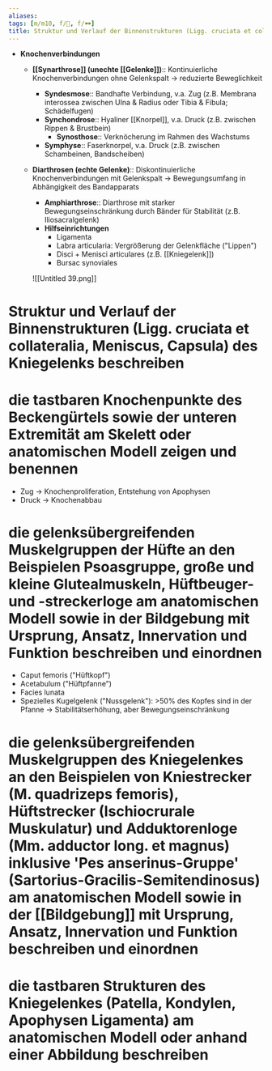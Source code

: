 ```yaml
---
aliases: 
tags: [m/m10, f/🦴, f/🕶️]
title: Struktur und Verlauf der Binnenstrukturen (Ligg. cruciata et collateralia, Meniscus, Capsula) des Kniegelenks beschreiben
---
```


- **Knochenverbindungen**
    - **[[Synarthrose]] (unechte [[Gelenke]])**:: Kontinuierliche Knochenverbindungen ohne Gelenkspalt → reduzierte Beweglichkeit
        - **Syndesmose**:: Bandhafte Verbindung, v.a. Zug (z.B. Membrana interossea zwischen Ulna & Radius oder Tibia & Fibula; Schädelfugen)
        - **Synchondrose**:: Hyaliner [[Knorpel]], v.a. Druck (z.B. zwischen Rippen & Brustbein)
            - **Synosthose**:: Verknöcherung im Rahmen des Wachstums
        - **Symphyse**:: Faserknorpel, v.a. Druck (z.B. zwischen Schambeinen, Bandscheiben)
    - **Diarthrosen (echte Gelenke)**:: Diskontinuierliche Knochenverbindungen mit Gelenkspalt → Bewegungsumfang in Abhängigkeit des Bandapparats
        - **Amphiarthrose**:: Diarthrose mit starker Bewegungseinschränkung durch Bänder für Stabilität (z.B. Iliosacralgelenk)
        - **Hilfseinrichtungen**
            - Ligamenta
            - Labra articularia: Vergrößerung der Gelenkfläche ("Lippen")
            - Disci + Menisci articulares (z.B. [[Kniegelenk]])
            - Bursac synoviales

        ![[Untitled 39.png]]

# Struktur und Verlauf der Binnenstrukturen (Ligg. cruciata et collateralia, Meniscus, Capsula) des Kniegelenks beschreiben

# die tastbaren Knochenpunkte des Beckengürtels sowie der unteren Extremität am Skelett oder anatomischen Modell zeigen und benennen

- Zug → Knochenproliferation, Entstehung von Apophysen
- Druck → Knochenabbau

# die gelenksübergreifenden Muskelgruppen der Hüfte an den Beispielen Psoasgruppe, große und kleine Glutealmuskeln, Hüftbeuger- und -streckerloge am anatomischen Modell sowie in der Bildgebung mit Ursprung, Ansatz, Innervation und Funktion beschreiben und einordnen

- Caput femoris ("Hüftkopf")
- Acetabulum ("Hüftpfanne")
- Facies lunata
- Spezielles Kugelgelenk ("Nussgelenk"): >50% des Kopfes sind in der Pfanne → Stabilitätserhöhung, aber Bewegungseinschränkung

# die gelenksübergreifenden Muskelgruppen des Kniegelenkes an den Beispielen von Kniestrecker (M. quadrizeps femoris), Hüftstrecker (Ischiocrurale Muskulatur) und Adduktorenloge (Mm. adductor long. et magnus) inklusive 'Pes anserinus-Gruppe' (Sartorius-Gracilis-Semitendinosus) am anatomischen Modell sowie in der [[Bildgebung]] mit Ursprung, Ansatz, Innervation und Funktion beschreiben und einordnen

# die tastbaren Strukturen des Kniegelenkes (Patella, Kondylen, Apophysen Ligamenta) am anatomischen Modell oder anhand einer Abbildung beschreiben

